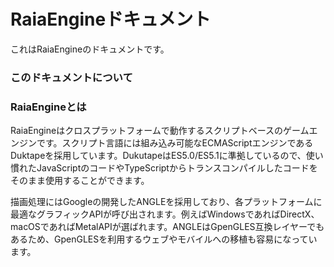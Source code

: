 # RaiaEngineドキュメント

これはRaiaEngineのドキュメントです。

### このドキュメントについて

### RaiaEngineとは

RaiaEngineはクロスプラットフォームで動作するスクリプトベースのゲームエンジンです。スクリプト言語には組み込み可能なECMAScriptエンジンであるDuktapeを採用しています。DukutapeはES5.0/ES5.1に準拠しているので、使い慣れたJavaScriptのコードやTypeScriptからトランスコンパイルしたコードをそのまま使用することができます。

描画処理にはGoogleの開発したANGLEを採用しており、各プラットフォームに最適なグラフィックAPIが呼び出されます。例えばWindowsであればDirectX、macOSであればMetalAPIが選ばれます。ANGLEはGpenGLES互換レイヤーでもあるため、GpenGLESを利用するウェブやモバイルへの移植も容易になっています。

